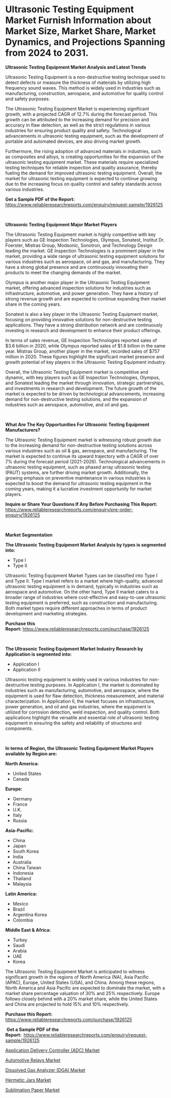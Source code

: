 <p><h1>Ultrasonic Testing Equipment Market Furnish Information about Market Size, Market Share, Market Dynamics, and Projections Spanning from 2024 to 2031.</h1></p><p><strong>Ultrasonic Testing Equipment Market Analysis and Latest Trends</strong></p>
<p><p>Ultrasonic Testing Equipment is a non-destructive testing technique used to detect defects or measure the thickness of materials by utilizing high frequency sound waves. This method is widely used in industries such as manufacturing, construction, aerospace, and automotive for quality control and safety purposes.</p><p>The Ultrasonic Testing Equipment Market is experiencing significant growth, with a projected CAGR of 12.7% during the forecast period. This growth can be attributed to the increasing demand for precision and accuracy in flaw detection, as well as the strict regulations in various industries for ensuring product quality and safety. Technological advancements in ultrasonic testing equipment, such as the development of portable and automated devices, are also driving market growth.</p><p>Furthermore, the rising adoption of advanced materials in industries, such as composites and alloys, is creating opportunities for the expansion of the ultrasonic testing equipment market. These materials require specialized testing techniques for reliable inspection and quality assurance, thereby fueling the demand for improved ultrasonic testing equipment. Overall, the market for ultrasonic testing equipment is expected to continue growing due to the increasing focus on quality control and safety standards across various industries.</p></p>
<p><strong>Get a Sample PDF of the Report:&nbsp;</strong> <a href="https://www.reliableresearchreports.com/enquiry/request-sample/1926125">https://www.reliableresearchreports.com/enquiry/request-sample/1926125</a></p>
<p>&nbsp;</p>
<p><strong>Ultrasonic Testing Equipment Major Market Players</strong></p>
<p><p>The Ultrasonic Testing Equipment market is highly competitive with key players such as GE Inspection Technologies, Olympus, Sonatest, Institut Dr. Foerster, Mistras Group, Modsonic, Sonotron, and Technology Design leading the market. GE Inspection Technologies is a prominent player in the market, providing a wide range of ultrasonic testing equipment solutions for various industries such as aerospace, oil and gas, and manufacturing. They have a strong global presence and are continuously innovating their products to meet the changing demands of the market.</p><p>Olympus is another major player in the Ultrasonic Testing Equipment market, offering advanced inspection solutions for industries such as infrastructure, automotive, and power generation. They have a history of strong revenue growth and are expected to continue expanding their market share in the coming years.</p><p>Sonatest is also a key player in the Ultrasonic Testing Equipment market, focusing on providing innovative solutions for non-destructive testing applications. They have a strong distribution network and are continuously investing in research and development to enhance their product offerings.</p><p>In terms of sales revenue, GE Inspection Technologies reported sales of $3.6 billion in 2020, while Olympus reported sales of $1.8 billion in the same year. Mistras Group, another player in the market, recorded sales of $757 million in 2020. These figures highlight the significant market presence and growth potential of key players in the Ultrasonic Testing Equipment industry.</p><p>Overall, the Ultrasonic Testing Equipment market is competitive and dynamic, with key players such as GE Inspection Technologies, Olympus, and Sonatest leading the market through innovation, strategic partnerships, and investments in research and development. The future growth of the market is expected to be driven by technological advancements, increasing demand for non-destructive testing solutions, and the expansion of industries such as aerospace, automotive, and oil and gas.</p></p>
<p>&nbsp;</p>
<p><strong>What Are The Key Opportunities For Ultrasonic Testing Equipment Manufacturers?</strong></p>
<p><p>The Ultrasonic Testing Equipment market is witnessing robust growth due to the increasing demand for non-destructive testing solutions across various industries such as oil & gas, aerospace, and manufacturing. The market is expected to continue its upward trajectory with a CAGR of over 7% during the forecast period (2021-2026). Technological advancements in ultrasonic testing equipment, such as phased array ultrasonic testing (PAUT) systems, are further driving market growth. Additionally, the growing emphasis on preventive maintenance in various industries is expected to boost the demand for ultrasonic testing equipment in the coming years, making it a lucrative investment opportunity for market players.</p></p>
<p><strong>Inquire or Share Your Questions If Any Before Purchasing This Report:</strong> <a href="https://www.reliableresearchreports.com/enquiry/pre-order-enquiry/1926125">https://www.reliableresearchreports.com/enquiry/pre-order-enquiry/1926125</a></p>
<p>&nbsp;</p>
<p><strong>Market Segmentation</strong></p>
<p><strong>The Ultrasonic Testing Equipment Market Analysis by types is segmented into:</strong></p>
<p><ul><li>Type I</li><li>Type II</li></ul></p>
<p><p>Ultrasonic Testing Equipment Market Types can be classified into Type I and Type II. Type I market refers to a market where high-quality, advanced ultrasonic testing equipment is in demand, typically in industries such as aerospace and automotive. On the other hand, Type II market caters to a broader range of industries where cost-effective and easy-to-use ultrasonic testing equipment is preferred, such as construction and manufacturing. Both market types require different approaches in terms of product development and marketing strategies.</p></p>
<p><strong>Purchase this Report:&nbsp;</strong><a href="https://www.reliableresearchreports.com/purchase/1926125">https://www.reliableresearchreports.com/purchase/1926125</a></p>
<p>&nbsp;</p>
<p><strong>The Ultrasonic Testing Equipment Market Industry Research by Application is segmented into:</strong></p>
<p><ul><li>Application I</li><li>Application II</li></ul></p>
<p><p>Ultrasonic testing equipment is widely used in various industries for non-destructive testing purposes. In Application I, the market is dominated by industries such as manufacturing, automotive, and aerospace, where the equipment is used for flaw detection, thickness measurement, and material characterization. In Application II, the market focuses on infrastructure, power generation, and oil and gas industries, where the equipment is utilized for corrosion detection, weld inspection, and quality control. Both applications highlight the versatile and essential role of ultrasonic testing equipment in ensuring the safety and reliability of structures and components.</p></p>
<p>&nbsp;</p>
<p><strong>In terms of Region, the Ultrasonic Testing Equipment Market Players available by Region are:</strong></p>
<p>
    <p> <strong> North America: </strong>
        <ul>
            <li>United States</li>
            <li>Canada</li>
        </ul>
        </p> 
    <p> <strong> Europe: </strong>
        <ul>
            <li>Germany</li>
            <li>France</li>
            <li>U.K.</li>
            <li>Italy</li>
            <li>Russia</li>
        </ul>
        </p> 
    <p> <strong> Asia-Pacific: </strong>
        <ul>
            <li>China</li>
            <li>Japan</li>
            <li>South Korea</li>
            <li>India</li>
            <li>Australia</li>
            <li>China Taiwan</li>
            <li>Indonesia</li>
            <li>Thailand</li>
            <li>Malaysia</li>
        </ul>
        </p> 
    <p> <strong> Latin America: </strong>
        <ul>
            <li>Mexico</li>
            <li>Brazil</li>
            <li>Argentina Korea</li>
            <li>Colombia</li>
        </ul>
        </p> 
    <p> <strong> Middle East & Africa: </strong>
        <ul>
            <li>Turkey</li>
            <li>Saudi</li>
            <li>Arabia</li>
            <li>UAE</li>
            <li>Korea</li>
        </ul>
    </p>
    </p>
<p><p>The Ultrasonic Testing Equipment Market is anticipated to witness significant growth in the regions of North America (NA), Asia Pacific (APAC), Europe, United States (USA), and China. Among these regions, North America and Asia Pacific are expected to dominate the market, with a market share percentage valuation of 30% and 25% respectively. Europe follows closely behind with a 20% market share, while the United States and China are projected to hold 15% and 10% respectively.</p></p>
<p><strong>Purchase this Report: </strong><a href="https://www.reliableresearchreports.com/purchase/1926125">https://www.reliableresearchreports.com/purchase/1926125</a></p>
<p>&nbsp;<strong>Get a Sample PDF of the Report:&nbsp;&nbsp;</strong><a href="https://www.reliableresearchreports.com/enquiry/request-sample/1926125">https://www.reliableresearchreports.com/enquiry/request-sample/1926125</a></p>
<p><strong></strong></p>
<p><p><a href="https://bubble-tree-ea4.notion.site/Application-Delivery-Controller-ADC-Market-Size-and-Examines-its-Market-Scope-with-a-Primary-Foc-3ad0ab7e028d45fc874fe0b1e8f0ef86">Application Delivery Controller (ADC) Market</a></p><p><a href="https://thundering-castanet-c65.notion.site/Automotive-Relays-Market-Provides-a-Comprehensive-Analysis-Including-a-Macro-Overview-of-the-Market--d10172c26da04deba8e65b202f1a2955">Automotive Relays Market</a></p><p><a href="https://bubble-tree-ea4.notion.site/Dissolved-Gas-Analyzer-DGA-Market-Size-Share-Trends-Analysis-Report-By-Material-By-Type-By-En-b741699d4d8c466c998ebc049952906b">Dissolved Gas Analyzer (DGA) Market</a></p><p><a href="https://view.publitas.com/reportprime-1/hermetic-jars-market-challenges-opportunities-and-growth-drivers-and-major-market-players-forecasted-for-period-from-2024-2031/">Hermetic Jars Market</a></p><p><a href="https://view.publitas.com/reportprime-1/sublimation-paper-market-provides-detailed-segmentation-of-this-market-based-on-type-application-and-region-and-forecast-for-the-period-from-2024-2031/">Sublimation Paper Market</a></p></p>